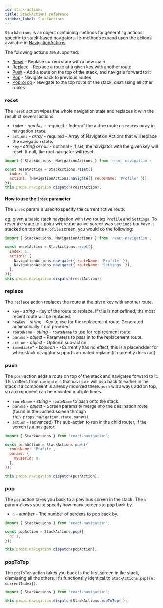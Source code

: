 ```yaml
---
id: stack-actions
title: StackActions reference
sidebar_label: StackActions
---
```


`StackActions` is an object containing methods for generating actions specific to stack-based navigators. Its methods expand upon the actions available in [NavigationActions](navigation-actions.html).

The following actions are supported:
* [Reset](#reset) - Replace current state with a new state
* [Replace](#replace) - Replace a route at a given key with another route
* [Push](#push) - Add a route on the top of the stack, and navigate forward to it
* [Pop](#pop) - Navigate back to previous routes
* [PopToTop](#poptotop) - Navigate to the top route of the stack, dismissing all other routes

### reset

The `reset` action wipes the whole navigation state and replaces it with the result of several actions.

* `index` - _number_ - required - Index of the active route on `routes` array in navigation `state`.
* `actions` - _array_ - required - Array of Navigation Actions that will replace the navigation state.
* `key` - _string or null_ - optional - If set, the navigator with the given key will reset. If null, the root navigator will reset.

```js
import { StackActions, NavigationActions } from 'react-navigation';

const resetAction = StackActions.reset({
  index: 0,
  actions: [NavigationActions.navigate({ routeName: 'Profile' })],
});
this.props.navigation.dispatch(resetAction);
```

#### How to use the `index` parameter

The `index` param is used to specify the current active route.

eg: given a basic stack navigation with two routes `Profile` and `Settings`.
To reset the state to a point where the active screen was `Settings` but have it stacked on top of a `Profile` screen, you would do the following:

```js
import { StackActions, NavigationActions } from 'react-navigation';

const resetAction = StackActions.reset({
  index: 1,
  actions: [
    NavigationActions.navigate({ routeName: 'Profile' }),
    NavigationActions.navigate({ routeName: 'Settings' }),
  ],
});
this.props.navigation.dispatch(resetAction);
```

### replace

The `replace` action replaces the route at the given key with another route.

* `key` - _string_ - Key of the route to replace. If this is not defined, the most recent route will be replaced.
* `newKey` - _string_ - Key to use for the replacement route. Generated automatically if not provided.
* `routeName` - _string_ - `routeName` to use for replacement route.
* `params` - _object_ - Parameters to pass in to the replacement route.
* `action` - _object_ - Optional sub-action.
* `immediate`* - _boolean_ - *Currently has no effect, this is a placeholder for when stack navigator supports animated replace (it currently does not).

### push

The `push` action adds a route on top of the stack and navigates forward to it. This differs from `navigate` in that `navigate` will pop back to earlier in the stack if a component is already mounted there. `push` will always add on top, so a component can be mounted multiple times.

* `routeName` - _string_ - `routeName` to push onto the stack.
* `params` - _object_ - Screen params to merge into the destination route (found in the pushed screen through `this.props.navigation.state.params`).
* `action` - (advanced) The sub-action to run in the child router, if the screen is a navigator.

```js
import { StackActions } from 'react-navigation';

const pushAction = StackActions.push({
  routeName: 'Profile',
  params: {
    myUserId: 9,
  },
});

this.props.navigation.dispatch(pushAction);
```

### pop

The `pop` action takes you back to a previous screen in the stack. The `n` param allows you to specify how many screens to pop back by.

* `n` - _number_ - The number of screens to pop back by.

```js
import { StackActions } from 'react-navigation';

const popAction = StackActions.pop({
  n: 1,
});

this.props.navigation.dispatch(popAction);
```

### popToTop

The `popToTop` action takes you back to the first screen in the stack, dismissing all the others. It's functionally identical to `StackActions.pop({n: currentIndex})`.

```js
import { StackActions } from 'react-navigation';

this.props.navigation.dispatch(StackActions.popToTop());
```

